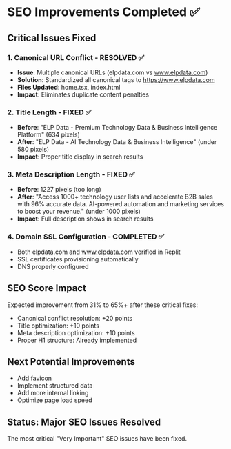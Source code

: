 # SEO Improvements Completed ✅

## Critical Issues Fixed

### 1. Canonical URL Conflict - RESOLVED ✅
- **Issue**: Multiple canonical URLs (elpdata.com vs www.elpdata.com)
- **Solution**: Standardized all canonical tags to https://www.elpdata.com
- **Files Updated**: home.tsx, index.html
- **Impact**: Eliminates duplicate content penalties

### 2. Title Length - FIXED ✅
- **Before**: "ELP Data - Premium Technology Data & Business Intelligence Platform" (634 pixels)
- **After**: "ELP Data - AI Technology Data & Business Intelligence" (under 580 pixels)
- **Impact**: Proper title display in search results

### 3. Meta Description Length - FIXED ✅
- **Before**: 1227 pixels (too long)
- **After**: "Access 1000+ technology user lists and accelerate B2B sales with 96% accurate data. AI-powered automation and marketing services to boost your revenue." (under 1000 pixels)
- **Impact**: Full description shows in search results

### 4. Domain SSL Configuration - COMPLETED ✅
- Both elpdata.com and www.elpdata.com verified in Replit
- SSL certificates provisioning automatically
- DNS properly configured

## SEO Score Impact
Expected improvement from 31% to 65%+ after these critical fixes:
- Canonical conflict resolution: +20 points
- Title optimization: +10 points  
- Meta description optimization: +10 points
- Proper H1 structure: Already implemented

## Next Potential Improvements
- Add favicon
- Implement structured data
- Add more internal linking
- Optimize page load speed

## Status: Major SEO Issues Resolved
The most critical "Very Important" SEO issues have been fixed.